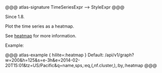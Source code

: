 @@@ atlas-signature
TimeSeriesExpr
-->
StyleExpr
@@@

Since 1.8.

Plot the time series as a heatmap.

See [heatmap](../../api/graph/heatmap.md) for more information.

Example:

@@@ atlas-example { hilite=:heatmap }
Default: /api/v1/graph?w=200&h=125&s=e-3h&e=2014-02-20T15:01&tz=US/Pacific&q=name,sps,:eq,(,nf.cluster,),:by,:heatmap
@@@
